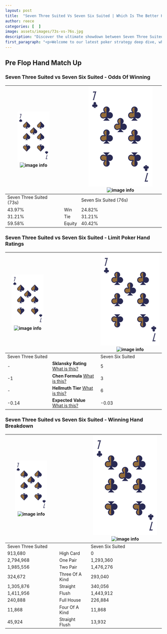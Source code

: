 ```yaml
---
layout: post
title:  "Seven Three Suited Vs Seven Six Suited | Which Is The Better Hand In Poker? A Complete Guide"
author: reece
categories: [  ]
image: assets/images/73s-vs-76s.jpg
description: "Discover the ultimate showdown between Seven Three Suited and Seven Six Suited in poker! Uncover the odds, strategies, and scenarios where one hand triumphs over the other. Get ready to up your poker game with this thrilling analysis."
first_paragraph: "<p>Welcome to our latest poker strategy deep dive, where we're pitting two distinct hands against each other in a high-stakes showdown: Seven Three Suited vs Seven Six Suited.</p><p>In the dynamic world of poker, every decision counts, and knowing which hand holds the upper hand is key to your success at the table.</p><p>In this article, we'll dissect these two hands, explore the scenarios where one dominates the other, and equip you with the knowledge to make strategic choices that can tip the odds in your favor.</p><p>Get ready to unravel the intriguing dynamics of these poker hands and elevate your game to new heights.</p>"
---
```




[comment]: # (sp0)

## Pre Flop Hand Match Up

<div class="table hand-ratings" markdown="1"> 



### Seven Three Suited vs Seven Six Suited - Odds Of Winning


    
| ![image info](assets/images/hand1/7.png) ![image info](assets/images/hand1/3s.png) |  | ![image info](assets/images/hand2/7.png) ![image info](assets/images/hand2/6s.png) |
| -------- | -------- | -------- |
| Seven Three Suited (73s) |  | Seven Six Suited (76s) |
| 43.97% | Win | 24.82% |
| 31.21% | Tie | 31.21% |
| 59.58% | Equity | 40.42% |




[comment]: # (sp1)



### Seven Three Suited vs Seven Six Suited - Limit Poker Hand Ratings


    
| ![image info](assets/images/hand1/7.png) ![image info](assets/images/hand1/3s.png) |  | ![image info](assets/images/hand2/7.png) ![image info](assets/images/hand2/6s.png) |
| -------- | -------- | -------- |
| Seven Three Suited |  | Seven Six Suited |
| - | **Sklansky Rating** [What is this?](/sklansky-rating-explained) | 5 |
| -1 | **Chen Formula** [What is this?](/chen-formula-explained) | 3 |
| - | **Hellmuth Tier** [What is this?](/Hellmuth-tier-explained) | 6 |
| -0.14 | **Expected Value** [What is this?](/expected-value-explained) | -0.03 |




[comment]: # (sp2)



### Seven Three Suited vs Seven Six Suited - Winning Hand Breakdown


    
| ![image info](assets/images/hand1/7.png) ![image info](assets/images/hand1/3s.png) |  | ![image info](assets/images/hand2/7.png) ![image info](assets/images/hand2/6s.png) |
| -------- | -------- | -------- |
| Seven Three Suited |  | Seven Six Suited |
| 913,680 | High Card | 0 |
| 2,794,968 | One Pair | 1,293,360 |
| 1,985,556 | Two Pair | 1,476,276 |
| 324,672 | Three Of A Kind | 293,040 |
| 1,305,876 | Straight | 340,056 |
| 1,411,956 | Flush | 1,443,912 |
| 240,888 | Full House | 226,884 |
| 11,868 | Four Of A Kind | 11,868 |
| 45,924 | Straight Flush | 13,932 |




[comment]: # (sp3)



</div>

[comment]: # (sp4)



[comment]: # (sp5)

